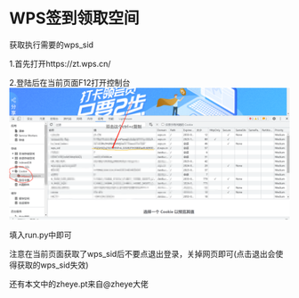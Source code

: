 # WPS签到领取空间

获取执行需要的wps_sid

1.首先打开https://zt.wps.cn/

2.登陆后在当前页面F12打开控制台
![image-20230829151338913](操作.jpg)


填入run.py中即可

注意在当前页面获取了wps_sid后不要点退出登录，关掉网页即可(点击退出会使得获取的wps_sid失效)

还有本文中的zheye.pt来自@zheye大佬
